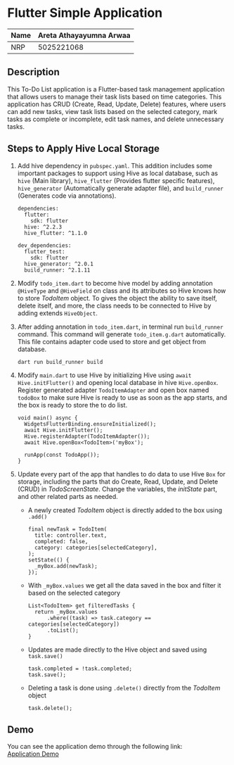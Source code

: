 # Flutter Simple Application

| Name  | Areta Athayayumna Arwaa |
|-------|-------------------------|
| NRP   | 5025221068              |

## Description  
This To-Do List application is a Flutter-based task management application that allows users to manage their task lists based on time categories. This application has CRUD (Create, Read, Update, Delete) features, where users can add new tasks, view task lists based on the selected category, mark tasks as complete or incomplete, edit task names, and delete unnecessary tasks.  

## Steps to Apply Hive Local Storage
1. Add hive dependency in `pubspec.yaml`. This addition includes some important packages to support using Hive as local database, such as `hive` (Main library), `hive_flutter` (Provides flutter specific features), `hive_generator` (Automatically generate adapter file), and `build_runner` (Generates code via annotations).

    ```
    dependencies:
      flutter:
        sdk: flutter
      hive: ^2.2.3
      hive_flutter: ^1.1.0
    
    dev_dependencies:
      flutter_test:
        sdk: flutter
      hive_generator: ^2.0.1
      build_runner: ^2.1.11
    ```

2.  Modify `todo_item.dart` to become hive model by adding annotation `@HiveType` and `@HiveField` on class and its attributes so Hive knows how to store _TodoItem_ object. To gives the object the ability to save itself, delete itself, and more, the class needs to be connected to Hive by adding extends `HiveObject`.

3. After adding annotation in `todo_item.dart`, in terminal run `build_runner` command. This command will generate `todo_item.g.dart` automatically. This file contains adapter code used to store and get object from database.

    ```
    dart run build_runner build
    ```

4. Modify `main.dart` to use Hive by initializing Hive using `await Hive.initFlutter()` and opening local database in hive `Hive.openBox`. Register generated adapter `TodoItemAdapter` and open box named `todoBox` to make sure Hive is ready to use as soon as the app starts, and the box is ready to store the to do list.

    ```
    void main() async {
      WidgetsFlutterBinding.ensureInitialized();
      await Hive.initFlutter();
      Hive.registerAdapter(TodoItemAdapter());
      await Hive.openBox<TodoItem>('myBox');
    
      runApp(const TodoApp());
    }
    ```

5. Update every part of the app that handles to do data to use Hive `Box` for storage, including the parts that do Create, Read, Update, and Delete (CRUD) in _TodoScreenState_. Change the variables, the _initState_ part, and other related parts as needed. 

    - A newly created _TodoItem_ object is directly added to the box using `.add()`
      ```
      final newTask = TodoItem(
        title: controller.text,
        completed: false,
        category: categories[selectedCategory],
      );
      setState(() {
        _myBox.add(newTask);
      });
      ``` 
  
    - With `_myBox.values` we get all the data saved in the box and filter it based on the selected category 
  
      ```
      List<TodoItem> get filteredTasks {
        return _myBox.values
            .where((task) => task.category == categories[selectedCategory])
            .toList();
      }
      ```
  
    - Updates are made directly to the Hive object and saved using `task.save()` 
  
      ```
      task.completed = !task.completed;
      task.save();
      ```
  
    - Deleting a task is done using `.delete()` directly from the _TodoItem_ object
      ```
      task.delete();
      ```


## Demo  
You can see the application demo through the following link:  
[Application Demo](https://drive.google.com/file/d/1_WKxhMiIfWg--L8wdjepKIVXQ3bmLOpd/view?usp=sharing)  
